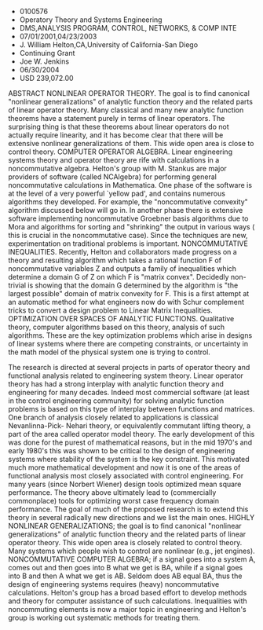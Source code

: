 
* 0100576
* Operatory Theory and Systems Engineering
* DMS,ANALYSIS PROGRAM, CONTROL, NETWORKS, & COMP INTE
* 07/01/2001,04/23/2003
* J. William Helton,CA,University of California-San Diego
* Continuing Grant
* Joe W. Jenkins
* 06/30/2004
* USD 239,072.00

ABSTRACT NONLINEAR OPERATOR THEORY. The goal is to find canonical "nonlinear
generalizations" of analytic function theory and the related parts of linear
operator theory. Many classical and many new analytic function theorems have a
statement purely in terms of linear operators. The surprising thing is that
these theorems about linear operators do not actually require linearity, and it
has become clear that there will be extensive nonlinear generalizations of them.
This wide open area is close to control theory. COMPUTER OPERATOR ALGEBRA.
Linear engineering systems theory and operator theory are rife with calculations
in a noncommutative algebra. Helton's group with M. Stankus are major providers
of software (called NCAlgebra) for performing general noncommutative
calculations in Mathematica. One phase of the software is at the level of a very
powerful `yellow pad', and contains numerous algorithms they developed. For
example, the "noncommutative convexity" algorithm discussed below will go in. In
another phase there is extensive software implementing noncommutative Groebner
basis algorithms due to Mora and algorithms for sorting and "shrinking" the
output in various ways ( this is crucial in the noncommutative case). Since the
techniques are new, experimentation on traditional problems is important.
NONCOMMUTATIVE INEQUALITIES. Recently, Helton and collaborators made progress on
a theory and resulting algorithm which takes a rational function F of
noncommutative variables Z and outputs a family of inequalities which determine
a domain G of Z on which F is "matrix convex". Decidedly non-trivial is showing
that the domain G determined by the algorithm is "the largest possible" domain
of matrix convexity for F. This is a first attempt at an automatic method for
what engineers now do with Schur complement tricks to convert a design problem
to Linear Matrix Inequalities. OPTIMIZATION OVER SPACES OF ANALYTIC FUNCTIONS.
Qualitative theory, computer algorithms based on this theory, analysis of such
algorithms. These are the key optimization problems which arise in designs of
linear systems where there are competing constraints, or uncertainty in the math
model of the physical system one is trying to control.

The research is directed at several projects in parts of operator theory and
functional analysis related to engineering system theory. Linear operator theory
has had a strong interplay with analytic function theory and engineering for
many decades. Indeed most commercial software (at least in the control
engineering community) for solving analytic function problems is based on this
type of interplay between functions and matrices. One branch of analysis closely
related to applications is classical Nevanlinna-Pick- Nehari theory, or
equivalently commutant lifting theory, a part of the area called operator model
theory. The early development of this was done for the purest of mathematical
reasons, but in the mid 1970's and early 1980's this was shown to be critical to
the design of engineering systems where stability of the system is the key
constraint. This motivated much more mathematical development and now it is one
of the areas of functional analysis most closely associated with control
engineering. For many years (since Norbert Wiener) design tools optimized mean
square performance. The theory above ultimately lead to (commercially
commonplace) tools for optimizing worst case frequency domain performance. The
goal of much of the proposed research is to extend this theory in several
radically new directions and we list the main ones. HIGHLY NONLINEAR
GENERALIZATIONS; the goal is to find canonical "nonlinear generalizations" of
analytic function theory and the related parts of linear operator theory. This
wide open area is closely related to control theory. Many systems which people
wish to control are nonlinear (e.g., jet engines). NONCOMMUTATIVE COMPUTER
ALGEBRA; if a signal goes into a system A, comes out and then goes into B what
we get is BA, while if a signal goes into B and then A what we get is AB. Seldom
does AB equal BA, thus the design of engineering systems requires (heavy)
noncommutative calculations. Helton's group has a broad based effort to develop
methods and theory for computer assistance of such calculations. Inequalities
with noncommuting elements is now a major topic in engineering and Helton's
group is working out systematic methods for treating them.



